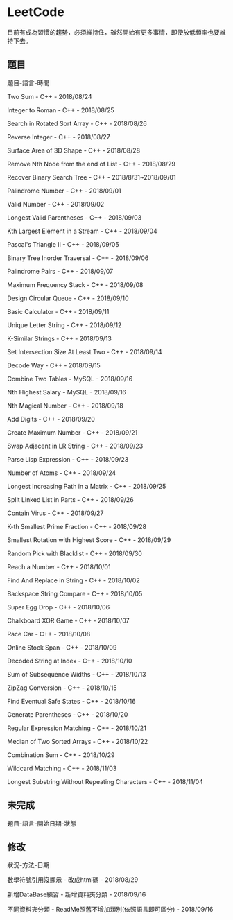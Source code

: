 # LeetCode
目前有成為習慣的趨勢，必須維持住，雖然開始有更多事情，即使放低頻率也要維持下去。

## 題目
題目-語言-時間

Two Sum - C++ - 2018/08/24

Integer to Roman - C++ - 2018/08/25

Search in Rotated Sort Array - C++ - 2018/08/26

Reverse Integer - C++ - 2018/08/27

Surface Area of 3D Shape - C++ - 2018/08/28

Remove Nth Node from the end of List - C++ - 2018/08/29

Recover Binary Search Tree - C++ - 2018/8/31~2018/09/01

Palindrome Number - C++ - 2018/09/01

Valid Number - C++ - 2018/09/02

Longest Valid Parentheses - C++ - 2018/09/03

Kth Largest Element in a Stream - C++ - 2018/09/04

Pascal's Triangle II - C++ - 2018/09/05

Binary Tree Inorder Traversal - C++ - 2018/09/06

Palindrome Pairs - C++ - 2018/09/07

Maximum Frequency Stack - C++ - 2018/09/08

Design Circular Queue - C++ - 2018/09/10

Basic Calculator - C++ - 2018/09/11

Unique Letter String - C++ - 2018/09/12

K-Similar Strings - C++ - 2018/09/13

Set Intersection Size At Least Two - C++ - 2018/09/14

Decode Way - C++ - 2018/09/15

Combine Two Tables - MySQL - 2018/09/16

Nth Highest Salary - MySQL - 2018/09/16

Nth Magical Number - C++ - 2018/09/18

Add Digits - C++ - 2018/09/20

Create Maximum Number - C++ - 2018/09/21

Swap Adjacent in LR String - C++ - 2018/09/23

Parse Lisp Expression - C++ - 2018/09/23

Number of Atoms - C++ - 2018/09/24

Longest Increasing Path in a Matrix - C++ - 2018/09/25

Split Linked List in Parts - C++ - 2018/09/26

Contain Virus - C++ - 2018/09/27

K-th Smallest Prime Fraction - C++ - 2018/09/28

Smallest Rotation with Highest Score - C++ - 2018/09/29

Random Pick with Blacklist - C++ - 2018/09/30

Reach a Number - C++ - 2018/10/01

Find And Replace in String - C++ - 2018/10/02

Backspace String Compare - C++ - 2018/10/05

Super Egg Drop - C++ - 2018/10/06

Chalkboard XOR Game - C++ - 2018/10/07

Race Car - C++ - 2018/10/08

Online Stock Span - C++ - 2018/10/09

Decoded String at Index - C++ - 2018/10/10

Sum of Subsequence Widths - C++ - 2018/10/13

ZipZag Conversion - C++ - 2018/10/15

Find Eventual Safe States - C++ - 2018/10/16

Generate Parentheses - C++ - 2018/10/20

Regular Expression Matching - C++ - 2018/10/21

Median of Two Sorted Arrays - C++ - 2018/10/22

Combination Sum - C++ - 2018/10/29

Wildcard Matching - C++ - 2018/11/03

Longest Substring Without Repeating Characters - C++ - 2018/11/04

## 未完成
題目-語言-開始日期-狀態

## 修改
狀況-方法-日期

數學符號引用沒顯示 - 改成html碼 - 2018/08/29

新增DataBase練習 - 新增資料夾分類 - 2018/09/16

不同資料夾分類 - ReadMe照舊不增加類別(依照語言即可區分) - 2018/09/16
